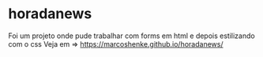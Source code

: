 # horadanews
Foi um projeto onde pude trabalhar com forms em html e depois estilizando com o css
Veja em => https://marcoshenke.github.io/horadanews/
